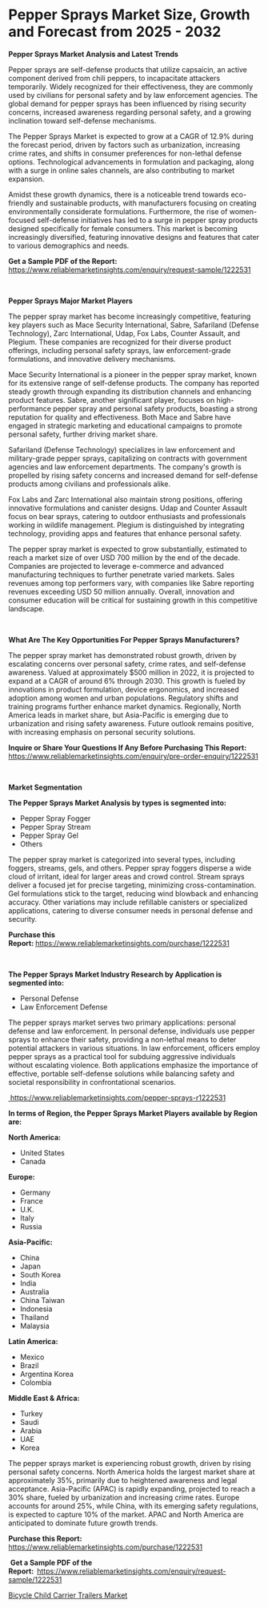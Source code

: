 <p><h1>Pepper Sprays Market Size, Growth and Forecast from 2025 - 2032</h1></p><p><strong>Pepper Sprays Market Analysis and Latest Trends</strong></p>
<p><p>Pepper sprays are self-defense products that utilize capsaicin, an active component derived from chili peppers, to incapacitate attackers temporarily. Widely recognized for their effectiveness, they are commonly used by civilians for personal safety and by law enforcement agencies. The global demand for pepper sprays has been influenced by rising security concerns, increased awareness regarding personal safety, and a growing inclination toward self-defense mechanisms.</p><p>The Pepper Sprays Market is expected to grow at a CAGR of 12.9% during the forecast period, driven by factors such as urbanization, increasing crime rates, and shifts in consumer preferences for non-lethal defense options. Technological advancements in formulation and packaging, along with a surge in online sales channels, are also contributing to market expansion. </p><p>Amidst these growth dynamics, there is a noticeable trend towards eco-friendly and sustainable products, with manufacturers focusing on creating environmentally considerate formulations. Furthermore, the rise of women-focused self-defense initiatives has led to a surge in pepper spray products designed specifically for female consumers. This market is becoming increasingly diversified, featuring innovative designs and features that cater to various demographics and needs.</p></p>
<p><strong>Get a Sample PDF of the Report:&nbsp;</strong> <a href="https://www.reliablemarketinsights.com/enquiry/request-sample/1222531?utm_campaign=2717&utm_medium=2&utm_source=Github&utm_content=ia&utm_term=06042025&utm_id=pepper-sprays">https://www.reliablemarketinsights.com/enquiry/request-sample/1222531</a></p>
<p>&nbsp;</p>
<p><strong>Pepper Sprays Major Market Players</strong></p>
<p><p>The pepper spray market has become increasingly competitive, featuring key players such as Mace Security International, Sabre, Safariland (Defense Technology), Zarc International, Udap, Fox Labs, Counter Assault, and Plegium. These companies are recognized for their diverse product offerings, including personal safety sprays, law enforcement-grade formulations, and innovative delivery mechanisms.</p><p>Mace Security International is a pioneer in the pepper spray market, known for its extensive range of self-defense products. The company has reported steady growth through expanding its distribution channels and enhancing product features. Sabre, another significant player, focuses on high-performance pepper spray and personal safety products, boasting a strong reputation for quality and effectiveness. Both Mace and Sabre have engaged in strategic marketing and educational campaigns to promote personal safety, further driving market share.</p><p>Safariland (Defense Technology) specializes in law enforcement and military-grade pepper sprays, capitalizing on contracts with government agencies and law enforcement departments. The company's growth is propelled by rising safety concerns and increased demand for self-defense products among civilians and professionals alike. </p><p>Fox Labs and Zarc International also maintain strong positions, offering innovative formulations and canister designs. Udap and Counter Assault focus on bear sprays, catering to outdoor enthusiasts and professionals working in wildlife management. Plegium is distinguished by integrating technology, providing apps and features that enhance personal safety.</p><p>The pepper spray market is expected to grow substantially, estimated to reach a market size of over USD 700 million by the end of the decade. Companies are projected to leverage e-commerce and advanced manufacturing techniques to further penetrate varied markets. Sales revenues among top performers vary, with companies like Sabre reporting revenues exceeding USD 50 million annually. Overall, innovation and consumer education will be critical for sustaining growth in this competitive landscape.</p></p>
<p>&nbsp;</p>
<p><strong>What Are The Key Opportunities For Pepper Sprays Manufacturers?</strong></p>
<p><p>The pepper spray market has demonstrated robust growth, driven by escalating concerns over personal safety, crime rates, and self-defense awareness. Valued at approximately $500 million in 2022, it is projected to expand at a CAGR of around 6% through 2030. This growth is fueled by innovations in product formulation, device ergonomics, and increased adoption among women and urban populations. Regulatory shifts and training programs further enhance market dynamics. Regionally, North America leads in market share, but Asia-Pacific is emerging due to urbanization and rising safety awareness. Future outlook remains positive, with increasing emphasis on personal security solutions.</p></p>
<p><strong>Inquire or Share Your Questions If Any Before Purchasing This Report:</strong> <a href="https://www.reliablemarketinsights.com/enquiry/pre-order-enquiry/1222531?utm_campaign=2717&utm_medium=2&utm_source=Github&utm_content=ia&utm_term=06042025&utm_id=pepper-sprays">https://www.reliablemarketinsights.com/enquiry/pre-order-enquiry/1222531</a></p>
<p>&nbsp;</p>
<p><strong>Market Segmentation</strong></p>
<p><strong>The Pepper Sprays Market Analysis by types is segmented into:</strong></p>
<p><ul><li>Pepper Spray Fogger</li><li>Pepper Spray Stream</li><li>Pepper Spray Gel</li><li>Others</li></ul></p>
<p><p>The pepper spray market is categorized into several types, including foggers, streams, gels, and others. Pepper spray foggers disperse a wide cloud of irritant, ideal for larger areas and crowd control. Stream sprays deliver a focused jet for precise targeting, minimizing cross-contamination. Gel formulations stick to the target, reducing wind blowback and enhancing accuracy. Other variations may include refillable canisters or specialized applications, catering to diverse consumer needs in personal defense and security.</p></p>
<p><strong>Purchase this Report:&nbsp;</strong><a href="https://www.reliablemarketinsights.com/purchase/1222531?utm_campaign=2717&utm_medium=2&utm_source=Github&utm_content=ia&utm_term=06042025&utm_id=pepper-sprays">https://www.reliablemarketinsights.com/purchase/1222531</a></p>
<p>&nbsp;</p>
<p><strong>The Pepper Sprays Market Industry Research by Application is segmented into:</strong></p>
<p><ul><li>Personal Defense</li><li>Law Enforcement Defense</li></ul></p>
<p><p>The pepper sprays market serves two primary applications: personal defense and law enforcement. In personal defense, individuals use pepper sprays to enhance their safety, providing a non-lethal means to deter potential attackers in various situations. In law enforcement, officers employ pepper sprays as a practical tool for subduing aggressive individuals without escalating violence. Both applications emphasize the importance of effective, portable self-defense solutions while balancing safety and societal responsibility in confrontational scenarios.</p></p>
<p><a href="https://www.reliablemarketinsights.com/pepper-sprays-r1222531?utm_campaign=2717&utm_medium=2&utm_source=Github&utm_content=ia&utm_term=06042025&utm_id=pepper-sprays">&nbsp;https://www.reliablemarketinsights.com/pepper-sprays-r1222531</a></p>
<p><strong>In terms of Region, the Pepper Sprays Market Players available by Region are:</strong></p>
<p>
    <p> <strong> North America: </strong>
        <ul>
            <li>United States</li>
            <li>Canada</li>
        </ul>
        </p> 
    <p> <strong> Europe: </strong>
        <ul>
            <li>Germany</li>
            <li>France</li>
            <li>U.K.</li>
            <li>Italy</li>
            <li>Russia</li>
        </ul>
        </p> 
    <p> <strong> Asia-Pacific: </strong>
        <ul>
            <li>China</li>
            <li>Japan</li>
            <li>South Korea</li>
            <li>India</li>
            <li>Australia</li>
            <li>China Taiwan</li>
            <li>Indonesia</li>
            <li>Thailand</li>
            <li>Malaysia</li>
        </ul>
        </p> 
    <p> <strong> Latin America: </strong>
        <ul>
            <li>Mexico</li>
            <li>Brazil</li>
            <li>Argentina Korea</li>
            <li>Colombia</li>
        </ul>
        </p> 
    <p> <strong> Middle East & Africa: </strong>
        <ul>
            <li>Turkey</li>
            <li>Saudi</li>
            <li>Arabia</li>
            <li>UAE</li>
            <li>Korea</li>
        </ul>
    </p>
    </p>
<p><p>The pepper sprays market is experiencing robust growth, driven by rising personal safety concerns. North America holds the largest market share at approximately 35%, primarily due to heightened awareness and legal acceptance. Asia-Pacific (APAC) is rapidly expanding, projected to reach a 30% share, fueled by urbanization and increasing crime rates. Europe accounts for around 25%, while China, with its emerging safety regulations, is expected to capture 10% of the market. APAC and North America are anticipated to dominate future growth trends.</p></p>
<p><strong>Purchase this Report: </strong><a href="https://www.reliablemarketinsights.com/purchase/1222531?utm_campaign=2717&utm_medium=2&utm_source=Github&utm_content=ia&utm_term=06042025&utm_id=pepper-sprays">https://www.reliablemarketinsights.com/purchase/1222531</a></p>
<p>&nbsp;<strong>Get a Sample PDF of the Report:&nbsp;&nbsp;</strong><a href="https://www.reliablemarketinsights.com/enquiry/request-sample/1222531?utm_campaign=2717&utm_medium=2&utm_source=Github&utm_content=ia&utm_term=06042025&utm_id=pepper-sprays">https://www.reliablemarketinsights.com/enquiry/request-sample/1222531</a></p>
<p><strong></strong></p>
<p><p><a href="https://github.com/vjorelaclliv/Market-Research-Report-List-1/blob/main/bicycle-child-carrier-trailers-market.md?utm_campaign=2717&utm_medium=2&utm_source=Github&utm_content=ia&utm_term=06042025&utm_id=pepper-sprays">Bicycle Child Carrier Trailers Market</a></p></p>
